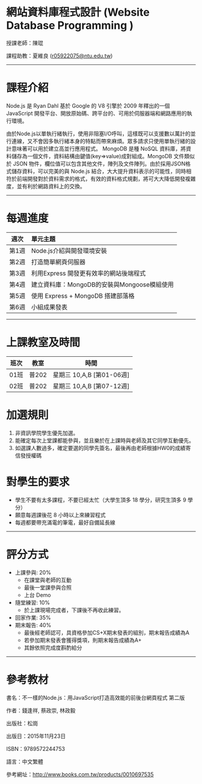 # 網站資料庫程式設計 (Website Database Programming )

授課老師：陳琨

課程助教：夏維良 (r05922075@ntu.edu.tw)

---

# 課程介紹

Node.js 是 Ryan Dahl 基於 Google 的 V8 引擎於 2009 年釋出的一個 JavaScript 開發平台、開放原始碼、跨平台的、可用於伺服器端和網路應用的執行環境。 

由於Node.js以單執行緒執行，使用非阻塞I/O呼叫，這樣既可以支援數以萬計的並行連線，又不會因多執行緒本身的特點而帶來麻煩。眾多請求只使用單執行緒的設計意味著可以用於建立高並行應用程式。 
MongoDB 是種 NoSQL 資料庫，將資料儲存為一個文件，資料結構由鍵值(key=>value)成對組成。MongoDB 文件類似於 JSON 物件，欄位值可以包含其他文件，陣列及文件陣列。由於採用JSON格式儲存資料，可以完美的與 Node.js 結合，大大提升資料表示的可能性，同時相符於前端開發對於資料需求的格式，有效的資料格式規劃，將可大大降低開發複雜度，並有利於網路資料上的交換。 

---

# 每週進度

| 週次 | 單元主題  
| :--: | :--- 
| 第1週 | Node.js介紹與開發環境安裝 
| 第2週 | 打造簡單網頁伺服器 
| 第3週 | 利用Express 開發更有效率的網站後端程式 
| 第4週 | 建立資料庫：MongoDB的安裝與Mongoose模組使用 
| 第5週 | 使用 Express + MongoDB 搭建部落格 
| 第6週 | 小組成果發表 

---

# 上課教室及時間

 班次 | 教室 | 時間 
 :--: | :---: | :--:
 01班 | 普202 | 星期三 10,A,B [第01-06週]
 02班 | 普202 | 星期三 10,A,B [第07-12週]


# 加選規則

1. 非資訊學院學生優先加選。
2. 能確定每次上堂課都能參與，並且樂於在上課時與老師及其它同學互動優先。
3. 如選課人數過多，確定要選的同學先簽名，最後再由老師根據HW0的成績寄信發授權碼

# 對學生的要求

* 學生不要有太多課程，不要已經太忙（大學生頂多 18 學分，研究生頂多 9 學分）
* 願意每週課後花 8 小時以上來練習程式
* 每週都要帶充滿電的筆電，最好自備延長線

---
   
# 評分方式

* 上課參與: 20%
  * 在課堂與老師的互動
  * 最後一堂課參與合照 
  * 上台 Demo
* 隨堂練習: 10%
  * 於上課現場完成者，下課後不再收此練習。
* 回家作業: 35%
* 期末報告: 40% 
  * 最後經老師認可，具資格參加CS+X期末發表的組別，期末報告成績為A
  * 若參加期末發表會獲得獎項，則期末報告成績為A+
  * 其餘依照完成度斟酌給分

---

# 參考教材

書名：不一樣的Node.js：用JavaScript打造高效能的前後台網頁程式 第二版

作者：錢逢祥, 蔡政崇, 林政毅 

出版社：松崗 

出版日：2015年11月23日 

ISBN：9789572244753 

語言：中文繁體 

參考網址：http://www.books.com.tw/products/0010697535 

